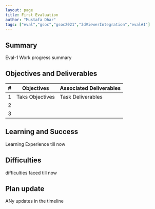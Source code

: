 ```yaml
---
layout: page
title: First Evaluation
author: "Mustafa Dhar"
tags: ["eval","gsoc","gsoc2021","3dViewerIntegration","eval#1"]
---
```


## Summary
Eval-1 Work progress summary


## Objectives and Deliverables
| \# | Objectives                    | Associated Deliverables         |
| --- | ----------------------------- | ---------------------------------------------- |
| 1 | Taks Objectives  | Task Deliverables |
| 2 |   |  |
| 3 |   |  |


## Learning and Success
Learning Experience till now 

## Difficulties
difficulties faced till now

## Plan update
ANy updates in the timeline
